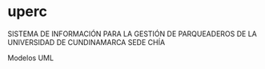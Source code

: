 # uperc
SISTEMA DE INFORMACIÓN PARA LA GESTIÓN DE PARQUEADEROS DE LA UNIVERSIDAD DE CUNDINAMARCA SEDE CHÍA

Modelos UML
